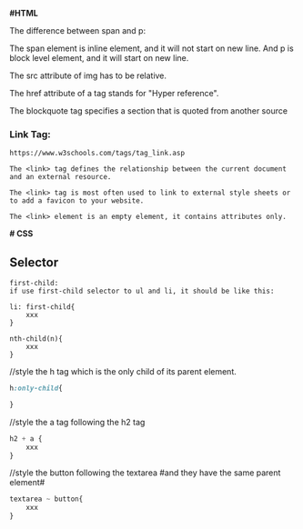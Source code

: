 **#HTML**

The difference between span and p:

The span element is inline element, and it will not start on new line.
And p is block level element, and it will start on new line.

The src attribute of img has to be relative.

The href attribute of a tag  stands for "Hyper reference".

The blockquote tag specifies a section that is quoted from another source

### Link Tag:
```
https://www.w3schools.com/tags/tag_link.asp

The <link> tag defines the relationship between the current document and an external resource.

The <link> tag is most often used to link to external style sheets or to add a favicon to your website.

The <link> element is an empty element, it contains attributes only.
```


**# CSS**

## Selector

```
first-child: 
if use first-child selector to ul and li, it should be like this:

li: first-child{
    xxx
}

nth-child(n){
    xxx
}
```
//style the h tag which is the only child of its parent element.
```css
h:only-child{

}
```


//style the a tag following the h2 tag
```css
h2 + a {
    xxx
}
```
//style the button following the textarea #and they have the same parent element#
```css
textarea ~ button{
    xxx
}
```

